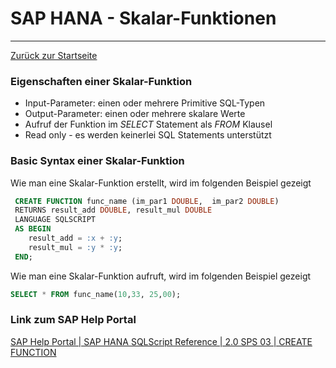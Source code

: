 # SAP HANA - Skalar-Funktionen
---

[Zurück zur Startseite](https://wolfgangzeller.github.io/ABAP-for-SAP-BW/)

### Eigenschaften einer Skalar-Funktion
- Input-Parameter: einen oder mehrere Primitive SQL-Typen
- Output-Parameter: einen oder mehrere skalare Werte
- Aufruf der Funktion im *SELECT* Statement als *FROM* Klausel
- Read only - es werden keinerlei SQL Statements unterstützt

### Basic Syntax einer Skalar-Funktion
Wie man eine Skalar-Funktion erstellt, wird im folgenden Beispiel gezeigt
```sql
 CREATE FUNCTION func_name (im_par1 DOUBLE,  im_par2 DOUBLE)
 RETURNS result_add DOUBLE, result_mul DOUBLE 
 LANGUAGE SQLSCRIPT 
 AS BEGIN
    result_add = :x + :y;
    result_mul = :y * :y;
 END;
```

Wie man eine Skalar-Funktion aufruft, wird im folgenden Beispiel gezeigt
```sql
SELECT * FROM func_name(10,33, 25,00);
```

### Link zum SAP Help Portal
[SAP Help Portal | SAP HANA SQLScript Reference | 2.0 SPS 03 | CREATE FUNCTION](https://help.sap.com/viewer/de2486ee947e43e684d39702027f8a94/2.0.03/en-US/2fc6d7beebd14c579457092e91519082.html)
